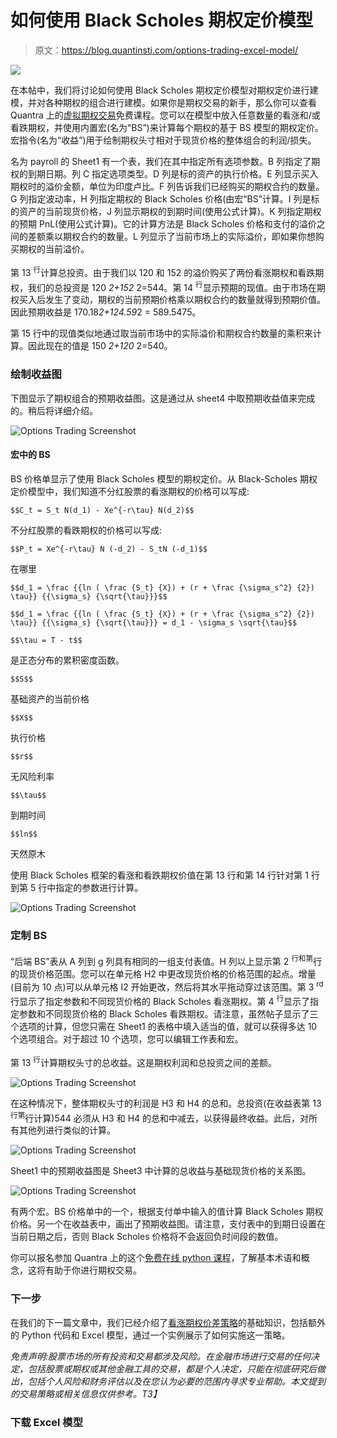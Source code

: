 # 如何使用 Black Scholes 期权定价模型

> 原文：<https://blog.quantinsti.com/options-trading-excel-model/>

![](img/0c11674f090d74811fc38788cffd253e.png)

在本帖中，我们将讨论如何使用 Black Scholes 期权定价模型对期权定价进行建模，并对各种期权的组合进行建模。如果你是期权交易的新手，那么你可以查看 Quantra 上的[虚拟期权交易](https://quantra.quantinsti.com/course/options-trading-strategies-python-basic)免费课程。您可以在模型中放入任意数量的看涨和/或看跌期权，并使用内置宏(名为“BS”)来计算每个期权的基于 BS 模型的期权定价。宏指令(名为“收益”)用于绘制期权头寸相对于现货价格的整体组合的利润/损失。

名为 payroll 的 Sheet1 有一个表，我们在其中指定所有选项参数。B 列指定了期权的到期日期。列 C 指定选项类型。D 列是标的资产的执行价格。E 列显示买入期权时的溢价金额，单位为印度卢比。F 列告诉我们已经购买的期权合约的数量。G 列指定波动率，H 列指定期权的 Black Scholes 价格(由宏“BS”计算。I 列是标的资产的当前现货价格，J 列显示期权的到期时间(使用公式计算)。K 列指定期权的预期 PnL(使用公式计算)。它的计算方法是 Black Scholes 价格和支付的溢价之间的差额乘以期权合约的数量。L 列显示了当前市场上的实际溢价，即如果你想购买期权的当前溢价。

第 13 <sup>行</sup>计算总投资。由于我们以 120 和 152 的溢价购买了两份看涨期权和看跌期权，我们的总投资是 120 *2+152* 2=544。第 14 <sup>行</sup>显示预期的现值。由于市场在期权买入后发生了变动，期权的当前预期价格乘以期权合约的数量就得到预期价值。因此预期收益是 170.18*2+124.59*2 = 589.5475。

第 15 行中的现值类似地通过取当前市场中的实际溢价和期权合约数量的乘积来计算。因此现在的值是 150 *2+120* 2=540。

### **绘制收益图**

下图显示了期权组合的预期收益图。这是通过从 sheet4 中取预期收益值来完成的。稍后将详细介绍。

![Options Trading Screenshot](img/80376cba92695352d5e5ca8230ea4484.png)

#### **宏中的 BS**

BS 价格单显示了使用 Black Scholes 模型的期权定价。从 Black-Scholes 期权定价模型中，我们知道不分红股票的看涨期权的价格可以写成:

```
$$C_t = S_t N(d_1) - Xe^{-r\tau} N(d_2)$$
```

不分红股票的看跌期权的价格可以写成:

```
$$P_t = Xe^{-r\tau} N (-d_2) - S_tN (-d_1)$$
```

在哪里

```
$$d_1 = \frac {{ln ( \frac {S_t} {X}) + (r + \frac {\sigma_s^2} {2}) \tau}} {{\sigma_s} {\sqrt{\tau}}}$$

$$d_1 = \frac {{ln ( \frac {S_t} {X}) + (r + \frac {\sigma_s^2} {2}) \tau}} {{\sigma_s} {\sqrt{\tau}}} = d_1 - \sigma_s \sqrt{\tau}$$

$$\tau = T - t$$
```

是正态分布的累积密度函数。

```
$$S$$
```

基础资产的当前价格

```
$$X$$
```

执行价格

```
$$r$$
```

无风险利率

```
$$\tau$$
```

到期时间

```
$$ln$$
```

天然原木

使用 Black Scholes 框架的看涨和看跌期权价值在第 13 行和第 14 行针对第 1 行到第 5 行中指定的参数进行计算。

![Options Trading Screenshot](img/2452429df6c21e03f1095439b14b1ffe.png)

### **定制 BS**

“后端 BS”表从 A 列到 g 列具有相同的一组支付表值。H 列以上显示第 2 <sup>行和第</sup>行的现货价格范围。您可以在单元格 H2 中更改现货价格的价格范围的起点。增量(目前为 10 点)可以从单元格 I2 开始更改，然后将其水平拖动穿过该范围。第 3 <sup>rd</sup> 行显示了指定参数和不同现货价格的 Black Scholes 看涨期权。第 4 <sup>行</sup>显示了指定参数和不同现货价格的 Black Scholes 看跌期权。请注意，虽然帖子显示了三个选项的计算，但您只需在 Sheet1 的表格中填入适当的值，就可以获得多达 10 个选项组合。对于超过 10 个选项，您可以编辑工作表和宏。

第 13 <sup>行</sup>计算期权头寸的总收益。这是期权利润和总投资之间的差额。

![Options Trading Screenshot](img/3c51abfdcde04d20201810ec3a323de2.png)

在这种情况下，整体期权头寸的利润是 H3 和 H4 的总和。总投资(在收益表第 13 <sup>行第</sup>行计算)544 必须从 H3 和 H4 的总和中减去，以获得最终收益。此后，对所有其他列进行类似的计算。

![Options Trading Screenshot](img/817accaf07402f7d1b1a91169b965f8c.png)

Sheet1 中的预期收益图是 Sheet3 中计算的总收益与基础现货价格的关系图。

![Options Trading Screenshot](img/6dd2841301cf7c973c4dfbf1a0cdaaaa.png)

有两个宏。BS 价格单中的一个，根据支付单中输入的值计算 Black Scholes 期权价格。另一个在收益表中，画出了预期收益图。请注意，支付表中的到期日设置在当前日期之后，否则 Black Scholes 价格将不会返回负时间段的数值。

你可以报名参加 Quantra 上的这个[免费在线 python 课程](https://quantra.quantinsti.com/course/options-trading-strategies-python-basic)，了解基本术语和概念，这将有助于你进行期权交易。

### **下一步**

在我们的下一篇文章中，我们已经介绍了[看涨期权价差策略](https://blog.quantinsti.com/bull-call-spread-strategy/)的基础知识，包括额外的 Python 代码和 Excel 模型，通过一个实例展示了如何实施这一策略。

*免责声明:股票市场的所有投资和交易都涉及风险。在金融市场进行交易的任何决定，包括股票或期权或其他金融工具的交易，都是个人决定，只能在彻底研究后做出，包括个人风险和财务评估以及在您认为必要的范围内寻求专业帮助。本文提到的交易策略或相关信息仅供参考。T3】*

### 下载 Excel 模型